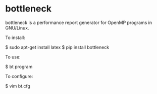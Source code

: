 bottleneck
==========

bottleneck is a performance report generator for OpenMP programs in GNU/Linux.

To install:

$ sudo apt-get install latex
$ pip install bottleneck

To use:

$ bt program

To configure:

$ vim bt.cfg
